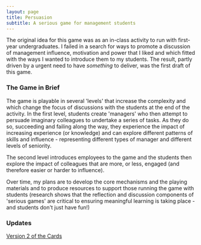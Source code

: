 ```yaml
---
layout: page
title: Persuasion
subtitle: A serious game for management students
---
```


The original idea for this game was as an in-class activity to run with first-year undergraduates. I failed in a search for ways to promote a discussion of management influence, motivation and power that I liked and which fitted with the ways I wanted to introduce them to my students. The result, partly driven by a urgent need to have *something* to deliver, was the first draft of this game.

### The Game in Brief

The game is playable in several 'levels' that increase the complexity and which change the focus of discussions with the students at the end of the activity. In the first level, students create 'managers' who then attempt to persuade imaginary colleagues to undertake a series of tasks. As they do so, succeeding and failing along the way, they experience the impact of increasing experience (or knowledge) and can explore different patterns of skills and influence - representing different types of manager and different levels of seniority.

The second level introduces employees to the game and the students then explore the impact of colleagues that are more, or less, engaged (and therefore easier or harder to influence).

Over time, my plans are to develop the core mechanisms and the playing materials and to produce resources to support those running the game with students (research shows that the reflection and discussion components of 'serious games' are critical to ensuring meaningful learning is taking place - and students don't just have fun!)

### Updates

[Version 2 of the Cards](https://willt486.github.io/2019-02-06-card-development/)


